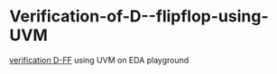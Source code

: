 # Verification-of-D--flipflop-using-UVM
[verification D-FF](https://github.com/Mhd-Shah/Verification-of-D--flipflop-using-UVM/blob/main/description.md) using UVM on EDA playground

